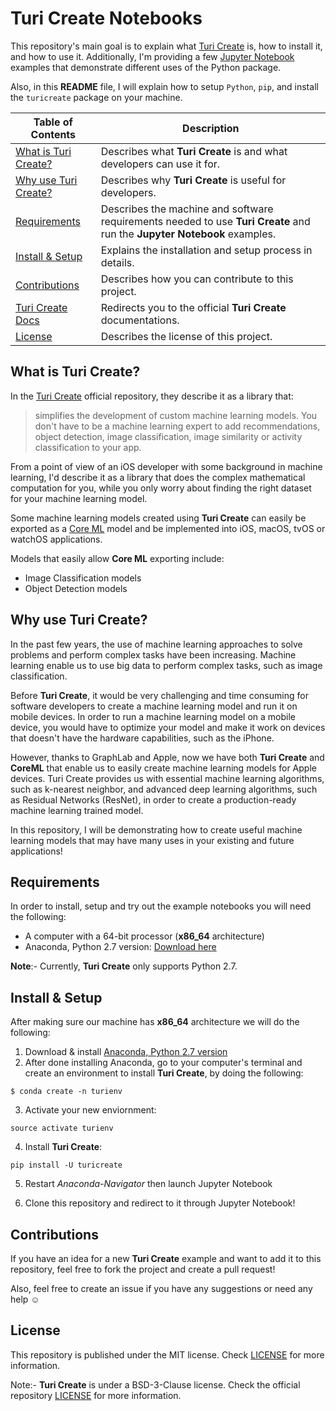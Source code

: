# Turi Create Notebooks
This repository's main goal is to explain what [Turi Create](https://github.com/apple/turicreate) is, how to install it, and how to use it. Additionally, I'm providing a few [Jupyter Notebook](http://jupyter.org) examples that demonstrate different uses of the Python package.

Also, in this **README** file, I will explain how to setup `Python`, `pip`, and install the `turicreate` package on your machine.


| Table of Contents  |  Description       |
| ------------------ | ------------------ |
| [What is Turi Create?](#what-is-turi-create) |  Describes what **Turi Create** is and what developers can use it for.|
| [Why use Turi Create?](#why-use-turi-create) | Describes why **Turi Create** is useful for developers. |
| [Requirements](#requirements) | Describes the machine and software requirements needed to use **Turi Create** and run the **Jupyter Notebook** examples.|
| [Install & Setup](#install--setup) | Explains the installation and setup process in details. |
| [Contributions](#contributions) | Describes how you can contribute to this project. |
| [Turi Create Docs](https://apple.github.io/turicreate/docs/api) | Redirects you to the official **Turi Create** documentations. |
| [License](#license) | Describes the license of this project. |

## What is Turi Create?
In the [Turi Create](https://github.com/apple/turicreate) official repository, they describe it as a library that:
>simplifies the development of custom machine learning models. You don't have to be a machine learning expert to add recommendations, object detection, image classification, image similarity or activity classification to your app.

From a point of view of an iOS developer with some background in machine learning, I'd describe it as a library that does the complex mathematical computation for you, while you only worry about finding the right dataset for your machine learning model.

Some machine learning models created using **Turi Create** can easily be exported as a [Core ML](https://developer.apple.com/documentation/coreml) model and be implemented into iOS, macOS, tvOS or watchOS applications.

Models that easily allow **Core ML** exporting include:
- Image Classification models
- Object Detection models

## Why use Turi Create?
In the past few years, the use of machine learning approaches to solve problems and perform complex tasks have been increasing. Machine learning enable us to use big data to perform complex tasks, such as image classification.

Before **Turi Create**, it would be very challenging and time consuming for software developers to create a machine learning model and run it on mobile devices. In order to run a machine learning model on a mobile device, you would have to optimize your model and make it work on devices that doesn't have the hardware capabilities, such as the iPhone.

However, thanks to GraphLab and Apple, now we have both **Turi Create** and **CoreML** that enable us to easily create machine learning models for Apple devices. Turi Create provides us with essential machine learning algorithms, such as k-nearest neighbor, and advanced deep learning algorithms, such as Residual Networks (ResNet), in order to create a production-ready machine learning trained model.

In this repository, I will be demonstrating how to create useful machine learning models that may have many uses in your existing and future applications!

## Requirements
In order to install, setup and try out the example notebooks you will need the following:
- A computer with a 64-bit processor (**x86_64** architecture)
- Anaconda, Python 2.7 version: [Download here](https://www.anaconda.com/download/)

**Note**:- Currently, **Turi Create** only supports Python 2.7.
## Install & Setup
After making sure our machine has **x86_64** architecture we will do the following:

1. Download & install [Anaconda, Python 2.7 version](https://www.anaconda.com/download/)
2. After done installing Anaconda, go to your computer's terminal and create an environment to install **Turi Create**, by doing the following:
```
$ conda create -n turienv
```
3. Activate your new enviornment:
```
source activate turienv
```
4. Install **Turi Create**:
```
pip install -U turicreate
```
5. Restart _Anaconda-Navigator_ then launch Jupyter Notebook

6. Clone this repository and redirect to it through Jupyter Notebook!

## Contributions
If you have an idea for a new **Turi Create** example and want to add it to this repository, feel free to fork the project and create a pull request!

Also, feel free to create an issue if you have any suggestions or need any help ☺️

## License
This repository is published under the MIT license. Check [LICENSE](LICENSE) for more information.

Note:- **Turi Create** is under a BSD-3-Clause license. Check the official repository [LICENSE](https://github.com/apple/turicreate/blob/master/LICENSE.md) for more information.
